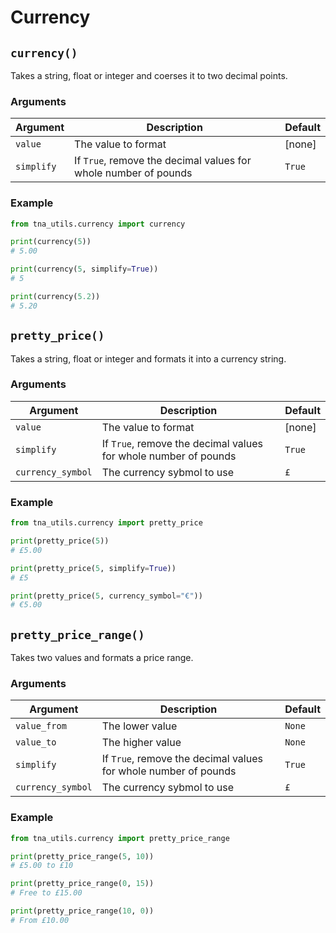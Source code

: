 # Currency

## `currency()`

Takes a string, float or integer and coerses it to two decimal points.

### Arguments

| Argument   | Description                                                     | Default |
| ---------- | --------------------------------------------------------------- | ------- |
| `value`    | The value to format                                             | [none]  |
| `simplify` | If `True`, remove the decimal values for whole number of pounds | `True`  |

### Example

```py
from tna_utils.currency import currency

print(currency(5))
# 5.00

print(currency(5, simplify=True))
# 5

print(currency(5.2))
# 5.20
```

## `pretty_price()`

Takes a string, float or integer and formats it into a currency string.

### Arguments

| Argument          | Description                                                     | Default |
| ----------------- | --------------------------------------------------------------- | ------- |
| `value`           | The value to format                                             | [none]  |
| `simplify`        | If `True`, remove the decimal values for whole number of pounds | `True`  |
| `currency_symbol` | The currency sybmol to use                                      | `£`     |

### Example

```py
from tna_utils.currency import pretty_price

print(pretty_price(5))
# £5.00

print(pretty_price(5, simplify=True))
# £5

print(pretty_price(5, currency_symbol="€"))
# €5.00
```

## `pretty_price_range()`

Takes two values and formats a price range.

### Arguments

| Argument          | Description                                                     | Default |
| ----------------- | --------------------------------------------------------------- | ------- |
| `value_from`      | The lower value                                                 | `None`  |
| `value_to`        | The higher value                                                | `None`  |
| `simplify`        | If `True`, remove the decimal values for whole number of pounds | `True`  |
| `currency_symbol` | The currency sybmol to use                                      | `£`     |

### Example

```py
from tna_utils.currency import pretty_price_range

print(pretty_price_range(5, 10))
# £5.00 to £10

print(pretty_price_range(0, 15))
# Free to £15.00

print(pretty_price_range(10, 0))
# From £10.00
```

